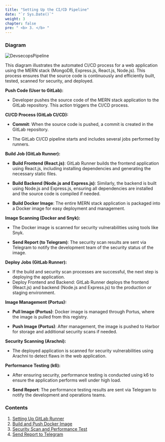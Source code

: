 ```yaml
---
title: "Setting Up the CI/CD Pipeline"
date: "`r Sys.Date()`"
weight: 3
chapter: false
pre: " <b> 3. </b> "
---
```


### Diagram

![DevsecopsPipeline](/images/devsecops-pipeline.png)

This diagram illustrates the automated CI/CD process for a web application using the MERN stack (MongoDB, Express.js, React.js, Node.js). This process ensures that the source code is continuously and efficiently built, tested, scanned for security, and deployed.

**Push Code (User to GitLab):**

- Developer pushes the source code of the MERN stack application to the GitLab repository. This action triggers the CI/CD process.

**CI/CD Process (GitLab CI/CD):**

- **Commit**: When the source code is pushed, a commit is created in the GitLab repository.

- The GitLab CI/CD pipeline starts and includes several jobs performed by runners.

**Build Job (GitLab Runner):**

- **Build Frontend (React.js)**: GitLab Runner builds the frontend application using React.js, including installing dependencies and generating the necessary static files.

- **Build Backend (Node.js and Express.js)**: Similarly, the backend is built using Node.js and Express.js, ensuring all dependencies are installed and the source code is compiled if needed.

- **Build Docker Image**: The entire MERN stack application is packaged into a Docker image for easy deployment and management.

**Image Scanning (Docker and Snyk):**

- The Docker image is scanned for security vulnerabilities using tools like Snyk.

- **Send Report (to Telegram)**: The security scan results are sent via Telegram to notify the development team of the security status of the image.

**Deploy Jobs (GitLab Runner):**

- If the build and security scan processes are successful, the next step is deploying the application.
- Deploy Frontend and Backend: GitLab Runner deploys the frontend (React.js) and backend (Node.js and Express.js) to the production or staging environment.

**Image Management (Portus):**

- **Pull Image (Portus)**: Docker image is managed through Portus, where the image is pulled from this registry.

- **Push Image (Portus)**: After management, the image is pushed to Harbor for storage and additional security scans if needed.

**Security Scanning (Arachni):**

- The deployed application is scanned for security vulnerabilities using Arachni to detect flaws in the web application.

**Performance Testing (k6):**

- After ensuring security, performance testing is conducted using k6 to ensure the application performs well under high load.

- **Send Report**: The performance testing results are sent via Telegram to notify the development and operations teams.

### Contents

1. [Setting Up GitLab Runner](3.1-gitlab-runner)
2. [Build and Push Docker Image](3.2-build-and-push-image)
3. [Security Scan and Performance Test](3.3-security-performance)
4. [Send Report to Telegram](3.4-send-report)